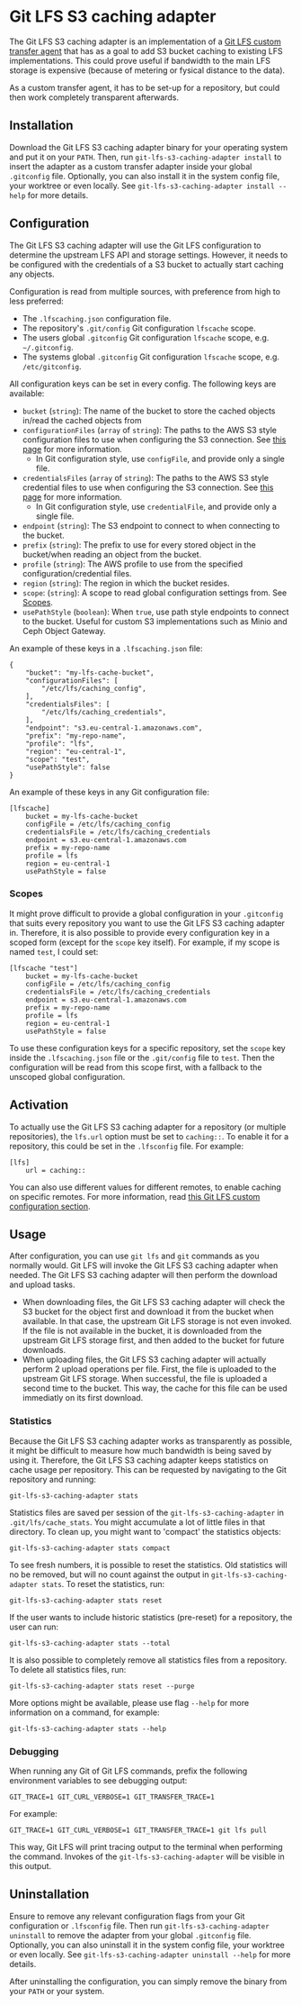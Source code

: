 # Git LFS S3 caching adapter

The Git LFS S3 caching adapter is an implementation of a [Git LFS custom transfer agent](https://github.com/git-lfs/git-lfs/blob/main/docs/custom-transfers.md) that has as a goal to add S3 bucket caching to existing LFS implementations. This could prove useful if bandwidth to the main LFS storage is expensive (because of metering or fysical distance to the data).

As a custom transfer agent, it has to be set-up for a repository, but could then work completely transparent afterwards.

## Installation
Download the Git LFS S3 caching adapter binary for your operating system and put it on your `PATH`. Then, run `git-lfs-s3-caching-adapter install` to insert the adapter as a custom transfer adapter inside your global `.gitconfig` file. Optionally, you can also install it in the system config file, your worktree or even locally. See `git-lfs-s3-caching-adapter install --help` for more details.

## Configuration
The Git LFS S3 caching adapter will use the Git LFS configuration to determine the upstream LFS API and storage settings. However, it needs to be configured with the credentials of a S3 bucket to actually start caching any objects.

Configuration is read from multiple sources, with preference from high to less preferred:
 - The `.lfscaching.json` configuration file.
 - The repository's `.git/config` Git configuration `lfscache` scope.
 - The users global `.gitconfig` Git configuration `lfscache` scope, e.g. `~/.gitconfig`.
 - The systems global `.gitconfig` Git configuration `lfscache` scope, e.g. `/etc/gitconfig`.

All configuration keys can be set in every config. The following keys are available:
 - `bucket` (`string`): The name of the bucket to store the cached objects in/read the cached objects from
 - `configurationFiles` (`array` of `string`): The paths to the AWS S3 style configuration files to use when configuring the S3 connection. See [this page](https://docs.aws.amazon.com/cli/latest/userguide/cli-configure-files.html#cli-configure-files-format) for more information.
   - In Git configuration style, use `configFile`, and provide only a single file.
 - `credentialsFiles` (`array` of `string`): The paths to the AWS S3 style credential files to use when configuring the S3 connection. See [this page](https://docs.aws.amazon.com/cli/latest/userguide/cli-configure-files.html#cli-configure-files-format) for more information.
   - In Git configuration style, use `credentialFile`, and provide only a single file.
 - `endpoint` (`string`): The S3 endpoint to connect to when connecting to the bucket.
 - `prefix` (`string`): The prefix to use for every stored object in the bucket/when reading an object from the bucket.
 - `profile` (`string`): The AWS profile to use from the specified configuration/credential files.
 - `region` (`string`): The region in which the bucket resides.
 - `scope`: (`string`): A scope to read global configuration settings from. See [Scopes](#scopes).
 - `usePathStyle` (`boolean`): When `true`, use path style endpoints to connect to the bucket. Useful for custom S3 implementations such as Minio and Ceph Object Gateway.

An example of these keys in a `.lfscaching.json` file:
```
{
    "bucket": "my-lfs-cache-bucket",
    "configurationFiles": [
        "/etc/lfs/caching_config",
    ],
    "credentialsFiles": [
        "/etc/lfs/caching_credentials",
    ],
    "endpoint": "s3.eu-central-1.amazonaws.com",
    "prefix": "my-repo-name",
    "profile": "lfs",
    "region": "eu-central-1",
    "scope": "test",
    "usePathStyle": false
}
```

An example of these keys in any Git configuration file:
```
[lfscache]
    bucket = my-lfs-cache-bucket
    configFile = /etc/lfs/caching_config
    credentialsFile = /etc/lfs/caching_credentials
    endpoint = s3.eu-central-1.amazonaws.com
    prefix = my-repo-name
    profile = lfs
    region = eu-central-1
    usePathStyle = false
```

### Scopes
It might prove difficult to provide a global configuration in your `.gitconfig` that suits every repository you want to use the Git LFS S3 caching adapter in. Therefore, it is also possible to provide every configuration key in a scoped form (except for the `scope` key itself). For example, if my scope is named `test`, I could set:
```
[lfscache "test"]
    bucket = my-lfs-cache-bucket
    configFile = /etc/lfs/caching_config
    credentialsFile = /etc/lfs/caching_credentials
    endpoint = s3.eu-central-1.amazonaws.com
    prefix = my-repo-name
    profile = lfs
    region = eu-central-1
    usePathStyle = false
```
To use these configuration keys for a specific repository, set the `scope` key inside the `.lfscaching.json` file or the `.git/config` file to `test`. Then the configuration will be read from this scope first, with a fallback to the unscoped global configuration.

## Activation
To actually use the Git LFS S3 caching adapter for a repository (or multiple repositories), the `lfs.url` option must be set to `caching::`. To enable it for a repository, this could be set in the `.lfsconfig` file. For example:
```
[lfs]
    url = caching::
```
You can also use different values for different remotes, to enable caching on specific remotes. For more information, read [this Git LFS custom configuration section](https://github.com/git-lfs/git-lfs/blob/main/docs/api/server-discovery.md#custom-configuration).

## Usage
After configuration, you can use `git lfs` and `git` commands as you normally would. Git LFS will invoke the Git LFS S3 caching adapter when needed. The Git LFS S3 caching adapter will then perform the download and upload tasks.
 - When downloading files, the Git LFS S3 caching adapter will check the S3 bucket for the object first and download it from the bucket when available. In that case, the upstream Git LFS storage is not even invoked. If the file is not available in the bucket, it is downloaded from the upstream Git LFS storage first, and then added to the bucket for future downloads.
 - When uploading files, the Git LFS S3 caching adapter will actually perform 2 upload operations per file. First, the file is uploaded to the upstream Git LFS storage. When successful, the file is uploaded a second time to the bucket. This way, the cache for this file can be used immediatly on its first download.

### Statistics
Because the Git LFS S3 caching adapter works as transparently as possible, it might be difficult to measure how much bandwidth is being saved by using it. Therefore, the Git LFS S3 caching adapter keeps statistics on cache usage per repository. This can be requested by navigating to the Git repository and running:
```
git-lfs-s3-caching-adapter stats
```

Statistics files are saved per session of the `git-lfs-s3-caching-adapter` in `.git/lfs/cache_stats`. You might accumulate a lot of little files in that directory. To clean up, you might want to 'compact' the statistics objects:
```
git-lfs-s3-caching-adapter stats compact
```

To see fresh numbers, it is possible to reset the statistics. Old statistics will no be removed, but will no count against the output in `git-lfs-s3-caching-adapter stats`. To reset the statistics, run:
```
git-lfs-s3-caching-adapter stats reset
```
If the user wants to include historic statistics (pre-reset) for a repository, the user can run:
```
git-lfs-s3-caching-adapter stats --total
```

It is also possible to completely remove all statistics files from a repository. To delete all statistics files, run:
```
git-lfs-s3-caching-adapter stats reset --purge
```

More options might be available, please use flag `--help` for more information on a command, for example:
```
git-lfs-s3-caching-adapter stats --help
```

### Debugging
When running any Git of Git LFS commands, prefix the following environment variables to see debugging output:
```
GIT_TRACE=1 GIT_CURL_VERBOSE=1 GIT_TRANSFER_TRACE=1
```
For example:
```
GIT_TRACE=1 GIT_CURL_VERBOSE=1 GIT_TRANSFER_TRACE=1 git lfs pull
```
This way, Git LFS will print tracing output to the terminal when performing the command. Invokes of the `git-lfs-s3-caching-adapter` will be visible in this output.

## Uninstallation
Ensure to remove any relevant configuration flags from your Git configuration or `.lfsconfig` file. Then run `git-lfs-s3-caching-adapter uninstall` to remove the adapter from your global `.gitconfig` file. Optionally, you can also uninstall it in the system config file, your worktree or even locally. See `git-lfs-s3-caching-adapter uninstall --help` for more details.

After uninstalling the configuration, you can simply remove the binary from your `PATH` or your system.
